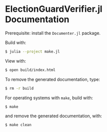 # ElectionGuardVerifier.jl Documentation

Prerequisite: install the `Documenter.jl` package.

Build with:

``` sh
$ julia --project make.jl
```

View with:

``` sh
$ open build/index.html
```

To remove the generated documentation, type:

``` sh
$ rm -r build
```

For operating systems with `make`, build with:

``` sh
$ make
```

and remove the generated documentation, with:

``` sh
$ make clean
```
